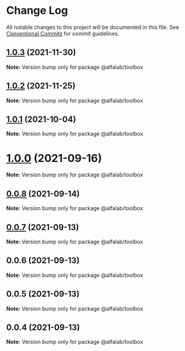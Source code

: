 # Change Log

All notable changes to this project will be documented in this file.
See [Conventional Commits](https://conventionalcommits.org) for commit guidelines.

## [1.0.3](https://github.com/alfa-laboratory/utils/compare/@alfalab/toolbox@1.0.2...@alfalab/toolbox@1.0.3) (2021-11-30)

**Note:** Version bump only for package @alfalab/toolbox





## [1.0.2](https://github.com/alfa-laboratory/utils/compare/@alfalab/toolbox@1.0.1...@alfalab/toolbox@1.0.2) (2021-11-25)

**Note:** Version bump only for package @alfalab/toolbox





## [1.0.1](https://github.com/alfa-laboratory/utils/compare/@alfalab/toolbox@1.0.0...@alfalab/toolbox@1.0.1) (2021-10-04)

**Note:** Version bump only for package @alfalab/toolbox





# [1.0.0](https://github.com/alfa-laboratory/utils/compare/@alfalab/toolbox@0.0.8...@alfalab/toolbox@1.0.0) (2021-09-16)

**Note:** Version bump only for package @alfalab/toolbox





## [0.0.8](https://github.com/alfa-laboratory/utils/compare/@alfalab/toolbox@0.0.5...@alfalab/toolbox@0.0.8) (2021-09-14)

**Note:** Version bump only for package @alfalab/toolbox





## [0.0.7](https://github.com/alfa-laboratory/utils/compare/@alfalab/toolbox@0.0.5...@alfalab/toolbox@0.0.7) (2021-09-13)

**Note:** Version bump only for package @alfalab/toolbox





## 0.0.6 (2021-09-13)

**Note:** Version bump only for package @alfalab/toolbox





## 0.0.5 (2021-09-13)

**Note:** Version bump only for package @alfalab/toolbox





## 0.0.4 (2021-09-13)

**Note:** Version bump only for package @alfalab/toolbox
